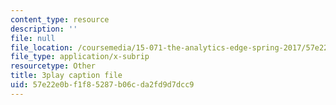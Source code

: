 ```yaml
---
content_type: resource
description: ''
file: null
file_location: /coursemedia/15-071-the-analytics-edge-spring-2017/57e22e0bf1f85287b06cda2fd9d7dcc9_X3dLfxatijE.vtt
file_type: application/x-subrip
resourcetype: Other
title: 3play caption file
uid: 57e22e0b-f1f8-5287-b06c-da2fd9d7dcc9
---
```

